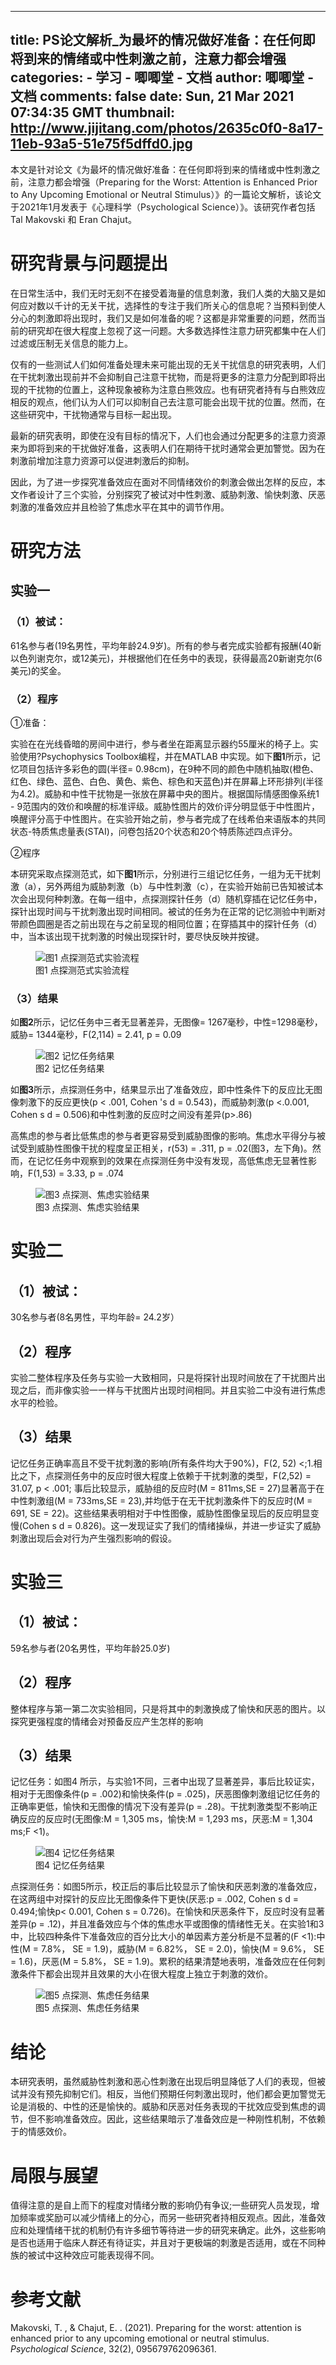 
---
title: PS论文解析_为最坏的情况做好准备：在任何即将到来的情绪或中性刺激之前，注意力都会增强
categories: 
    - 学习
    - 唧唧堂 - 文档
author: 唧唧堂 - 文档
comments: false
date: Sun, 21 Mar 2021 07:34:35 GMT
thumbnail: http://www.jijitang.com/photos/2635c0f0-8a17-11eb-93a5-51e75f5dffd0.jpg
---

<div>   
<p><span style="letter-spacing: 0.01rem;">本文是针对论文《为最坏的情况做好准备：在任何即将到来的情绪或中性刺激之前，注意力都会增强（Preparing for the Worst: Attention is Enhanced Prior to Any Upcoming Emotional or Neutral Stimulus）》的一篇论文解析，该论文于2021年1月发表于《心理科学（Psychological Science）》。该研究作者包括Tal Makovski 和 Eran Chajut。</span></p><h1>研究背景与问题提出</h1><p>在日常生活中，我们无时无刻不在接受着海量的信息刺激，我们人类的大脑又是如何应对数以千计的无关干扰，选择性的专注于我们所关心的信息呢？当预料到使人分心的刺激即将出现时，我们又是如何准备的呢？这都是非常重要的问题，然而当前的研究却在很大程度上忽视了这一问题。大多数选择性注意力研究都集中在人们过滤或压制无关信息的能力上。</p><p>仅有的一些测试人们如何准备处理未来可能出现的无关干扰信息的研究表明，人们在干扰刺激出现前并不会抑制自己注意干扰物，而是将更多的注意力分配到即将出现的干扰物的位置上，这种现象被称为注意白熊效应。也有研究者持有与白熊效应相反的观点，他们认为人们可以抑制自己去注意可能会出现干扰的位置。然而，在这些研究中，干扰物通常与目标一起出现。</p><p>最新的研究表明，即使在没有目标的情况下，人们也会通过分配更多的注意力资源来为即将到来的干扰做好准备，这表明人们在期待干扰时通常会更加警觉。因为在刺激前增加注意力资源可以促进刺激后的抑制。</p><p>因此，为了进一步探究准备效应在面对不同情绪效价的刺激会做出怎样的反应，本文作者设计了三个实验，分别探究了被试对中性刺激、威胁刺激、愉快刺激、厌恶刺激的准备效应并且检验了焦虑水平在其中的调节作用。</p><h1>研究方法</h1><h2>实验一</h2><h3>（1）被试：</h3><p>61名参与者(19名男性，平均年龄24.9岁)。所有的参与者完成实验都有报酬(40新以色列谢克尔，或12美元)，并根据他们在任务中的表现，获得最高20新谢克尔(6美元)的奖金。</p><h3>（2）程序</h3><p>①准备：</p><p>实验在在光线昏暗的房间中进行，参与者坐在距离显示器约55厘米的椅子上。实验使用?Psychophysics Toolbox编程，并在MATLAB 中实现。如下<b>图1</b>所示，记忆项目包括许多彩色的圆(半径= 0.98cm)，在9种不同的颜色中随机抽取(橙色、红色、绿色、蓝色、白色、黄色、紫色、棕色和天蓝色)并在屏幕上环形排列(半径为4.2)。威胁和中性干扰物是一张放在屏幕中央的图片。根据国际情感图像系统1 - 9范围内的效价和唤醒的标准评级。威胁性图片的效价评分明显低于中性图片，唤醒评分高于中性图片。在实验开始之前，参与者完成了在线希伯来语版本的共同状态-特质焦虑量表(STAI)，问卷包括20个状态和20个特质陈述四点评分。</p><p>②程序</p><p>本研究采取点探测范式，如下<b>图1</b>所示，分别进行三组记忆任务，一组为无干扰刺激（a），另外两组为威胁刺激（b）与中性刺激（c），在实验开始前已告知被试本次会出现何种刺激。在每一组中，点探测探针任务（d）随机穿插在记忆任务中，探针出现时间与干扰刺激出现时间相同。被试的任务为在正常的记忆测验中判断对带颜色圆圈是否之前出现在与之前呈现的相同位置；在穿插其中的探针任务（d）中，当本该出现干扰刺激的时候出现探针时，要尽快反映并按键。</p><figure class="article-figure"><img src="http://www.jijitang.com/photos/2635c0f0-8a17-11eb-93a5-51e75f5dffd0.jpg" alt="图1 点探测范式实验流程" referrerpolicy="no-referrer"><figcaption>图1 点探测范式实验流程</figcaption></figure><h3>（3）结果</h3><p>如<b>图2</b>所示，记忆任务中三者无显著差异，无图像= 1267毫秒，中性=1298毫秒，威胁= 1344毫秒，F(2,114) = 2.41, p = 0.09</p><figure class="article-figure"><img src="http://www.jijitang.com/photos/72974810-8a17-11eb-93a5-51e75f5dffd0.jpg" alt="图2 记忆任务结果" referrerpolicy="no-referrer"><figcaption>图2 记忆任务结果</figcaption></figure><p>如<b>图3</b>所示，点探测任务中，结果显示出了准备效应，即中性条件下的反应比无图像刺激下的反应更快(p < .001, Cohen 's d = 0.543)，而威胁刺激(p <.0.001, Cohen s d = 0.506)和中性刺激的反应时之间没有差异(p>.86)</p><p>高焦虑的参与者比低焦虑的参与者更容易受到威胁图像的影响。焦虑水平得分与被试受到威胁性图像干扰的程度呈正相关，r(53) = .311, p = .02(图3，左下角)。然而，在记忆任务中观察到的效果在点探测任务中没有发现，高低焦虑无显著性影响，F(1,53) = 3.33, p = .074</p><figure class="article-figure"><img src="http://www.jijitang.com/photos/943452b0-8a17-11eb-93a5-51e75f5dffd0.jpg" alt="图3 点探测、焦虑实验结果" referrerpolicy="no-referrer"><figcaption>图3 点探测、焦虑实验结果</figcaption></figure><h1>实验二</h1><h2>（1）被试：</h2><p>30名参与者(8名男性，平均年龄= 24.2岁）</p><h2>（2）程序</h2><p>实验二整体程序及任务与实验一大致相同，只是将探针出现时间放在了干扰图片出现之后，而非像实验一一样与干扰图片出现时间相同。并且实验二中没有进行焦虑水平的检验。</p><h2>（3）结果</h2><p>记忆任务正确率高且不受干扰刺激的影响(所有条件均大于90%)，F(2, 52) <;1.相比之下，点探测任务中的反应时很大程度上依赖于干扰刺激的类型，F(2,52) = 31.07, p < .001; 事后比较显示，威胁组的反应时(M = 811ms,SE = 27)显著高于在中性刺激组(M = 733ms,SE = 23),并均低于在无干扰刺激条件下的反应时(M = 691, SE = 22)。这些结果表明相对于中性图像，威胁性图像呈现后的反应明显变慢(Cohen s d = 0.826)。这一发现证实了我们的情绪操纵，并进一步证实了威胁刺激出现后会对行为产生强烈影响的假设。</p><h1>实验三</h1><h2>（1）被试：</h2><p>59名参与者(20名男性，平均年龄25.0岁)</p><h2>（2）程序</h2><p>整体程序与第一第二次实验相同，只是将其中的刺激换成了愉快和厌恶的图片。以探究更强程度的情绪会对预备反应产生怎样的影响</p><h2>（3）结果</h2><p>记忆任务：如图4 所示，与实验1不同，三者中出现了显著差异，事后比较证实，相对于无图像条件(p = .002)和愉快条件(p = .025)，厌恶图像刺激组记忆任务的正确率更低，愉快和无图像的情况下没有差异(p = .28)。干扰刺激类型不影响正确反应的反应时(无图像:M = 1,305 ms，愉快:M = 1,293 ms，厌恶:M = 1,304 ms;F <1)。</p><figure class="article-figure"><img src="http://www.jijitang.com/photos/aae705c0-8a17-11eb-8bf2-277425ba6df4.jpg" alt="图4 记忆任务结果" referrerpolicy="no-referrer"><figcaption>图4 记忆任务结果</figcaption></figure><p>点探测任务：如图5所示，校正后的事后比较显示了愉快和厌恶刺激的准备效应，在这两组中对探针的反应比无图像条件下更快(厌恶:p = .002, Cohen s d = 0.494;愉快p< 0.001, Cohen s = 0.726)。在愉快和厌恶条件下，反应时没有显著差异(p = .12)，并且准备效应与个体的焦虑水平或图像的情绪性无关。在实验1和3中，比较四种条件下准备效应的百分比大小的单因素方差分析是不显著的(F <1):中性(M = 7.8%， SE = 1.9)，威胁(M = 6.82%， SE = 2.0)，愉快(M = 9.6%， SE = 1.6)，厌恶(M = 5.8%， SE = 1.9)。累积的结果清楚地表明，准备效应在任何刺激条件下都会出现并且效果的大小在很大程度上独立于刺激的效价。</p><figure class="article-figure"><img src="http://www.jijitang.com/photos/c18d0ea0-8a17-11eb-8bf2-277425ba6df4.jpg" alt="图5 点探测、焦虑任务结果" referrerpolicy="no-referrer"><figcaption>图5 点探测、焦虑任务结果</figcaption></figure><h1>结论</h1><p>本研究表明，虽然威胁性刺激和恶心性刺激在出现后明显降低了人们的表现，但被试并没有预先抑制它们。相反，当他们预期任何刺激出现时，他们都会更加警觉无论是消极的、中性的还是愉快的。威胁和厌恶对任务表现的干扰效应受到焦虑的调节，但不影响准备效应。因此，这些结果暗示了准备效应是一种刚性机制，不依赖于的情感效价。</p><h1>局限与展望</h1><p>值得注意的是自上而下的程度对情绪分散的影响仍有争议;一些研究人员发现，增加频率或奖励可以减少情绪上的分心，而另一些研究者持相反观点。因此，准备效应和处理情绪干扰的机制仍有许多细节等待进一步的研究来确定。此外，这些影响是否也适用于临床人群还有待证实，并且对于更极端的刺激是否适用，或在不同种族的被试中这种效应可能表现得不同。</p><h1>参考文献</h1><p> Makovski, T. , &  Chajut, E. . (2021). Preparing for the worst: attention is enhanced prior to any upcoming emotional or neutral stimulus. <i>Psychological Science</i>, 32(2), 095679762096361.</p>  
</div>
            
